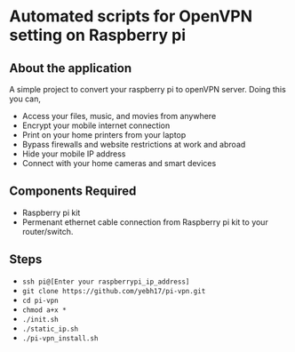 # Automated scripts for OpenVPN setting on Raspberry pi

## About the application

A simple project to convert your raspberry pi to openVPN server. Doing this you can,

- Access your files, music, and movies from anywhere
- Encrypt your mobile internet connection
- Print on your home printers from your laptop
- Bypass firewalls and website restrictions at work and abroad
- Hide your mobile IP address
- Connect with your home cameras and smart devices

## Components Required

-	Raspberry pi kit 
-	Permenant ethernet cable connection from Raspberry pi kit to your router/switch.

## Steps

- `ssh pi@[Enter your raspberrypi_ip_address]`
- `git clone https://github.com/yebh17/pi-vpn.git`
- `cd pi-vpn`
- `chmod a+x *`
- `./init.sh`
- `./static_ip.sh`
- `./pi-vpn_install.sh`
